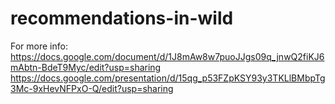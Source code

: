 # recommendations-in-wild
For more info:
https://docs.google.com/document/d/1J8mAw8w7puoJJgs09q_jnwQ2fiKJ6mAbtn-BdeT9Myc/edit?usp=sharing
https://docs.google.com/presentation/d/15qg_p53FZpKSY93y3TKLlBMbpTg3Mc-9xHevNFPxO-Q/edit?usp=sharing
